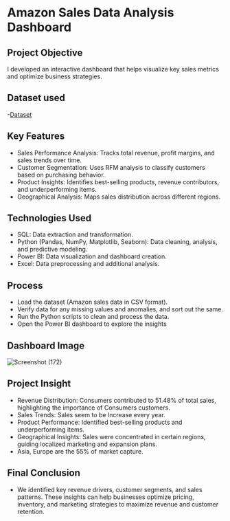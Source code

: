 # Amazon Sales Data Analysis Dashboard 
## Project Objective
I developed an interactive dashboard that helps visualize key sales metrics and optimize business strategies.

## Dataset used
-<a href="https://github.com/imvinay0/Data-Analysis-Dashboard/blob/main/Amazon%20Sales%20Dashbord%20Project.pbix">Dataset</a>

## Key Features
- Sales Performance Analysis: Tracks total revenue, profit margins, and sales trends over time.
- Customer Segmentation: Uses RFM analysis to classify customers based on purchasing behavior.
- Product Insights: Identifies best-selling products, revenue contributors, and underperforming items.
-	Geographical Analysis: Maps sales distribution across different regions.

## Technologies Used
- SQL: Data extraction and transformation.
-	Python (Pandas, NumPy, Matplotlib, Seaborn): Data cleaning, analysis, and predictive modeling.
-	Power BI: Data visualization and dashboard creation.
-	Excel: Data preprocessing and additional analysis.

## Process 
 - Load the dataset (Amazon sales data in CSV format).
 - Verify data for any missing values and anomalies, and sort out the same.
 - Run the Python scripts to clean and process the data.
 - Open the Power BI dashboard to explore the insights

## Dashboard Image
![Screenshot (172)](https://github.com/user-attachments/assets/61eb1807-e76f-4709-ac04-050dc9b4a762)

## Project Insight 
- Revenue Distribution: Consumers contributed to 51.48% of total sales, highlighting the importance of Consumers customers.
- Sales Trends: Sales seem to be Increase every year.
- Product Performance: Identified best-selling products and underperforming items.
- Geographical Insights: Sales were concentrated in certain regions, guiding localized marketing and expansion plans.
- Asia, Europe are the 55% of market capture.

## Final Conclusion 
- We identified key revenue drivers, customer segments, and sales patterns. These insights can help businesses optimize pricing, inventory, and marketing strategies to maximize revenue and customer retention.


